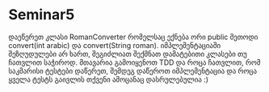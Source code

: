 # Seminar5

დაეწერეთ კლასი RomanConverter რომელსაც ექნება ორი public მეთოდი convert(int arabic) და convert(String roman). იმპლემენტაციაში
შეზღუდულები არ ხართ, შეგიძლიათ შექმნათ დამატებითი კლასები თუ ჩათვლით საჭიროდ. მთავარია გამოიყენოთ TDD და როცა ჩათვლით, რომ 
საკმარისი ტესტები დაწერეთ, შემდეგ დაწეროთ იმპლემენტაცია და როცა ყველა ტესტს გაივლის თქვენი ამოცანაც დასრულებულია :) 
